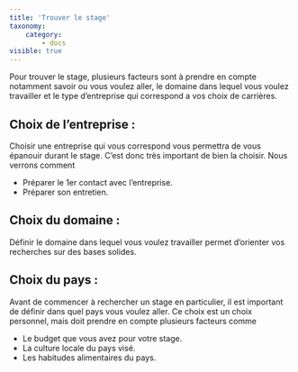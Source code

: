 ```yaml
---
title: 'Trouver le stage'
taxonomy:
    category:
        - docs
visible: true
---
```


Pour trouver le stage, plusieurs facteurs sont à prendre en compte notamment savoir ou vous voulez aller, le domaine dans lequel vous voulez travailler et le type d’entreprise qui correspond a vos choix de carrières. 

## Choix de l’entreprise : 
Choisir une entreprise qui vous correspond vous permettra de vous épanouir durant le stage. C’est donc très important de bien la choisir. Nous verrons comment 
-	Préparer le 1er contact avec l’entreprise.
-	Préparer son entretien.

## Choix du domaine :
Définir le domaine dans lequel vous voulez travailler permet d’orienter vos recherches sur des bases solides.


## Choix du pays : 
Avant de commencer à rechercher un stage en particulier, il est important de définir dans quel pays vous voulez aller. 
Ce choix est un choix personnel, mais doit prendre en compte plusieurs facteurs comme 
-	Le budget que vous avez pour votre stage.
-	La culture locale du pays visé.  
-	Les habitudes alimentaires du pays.
